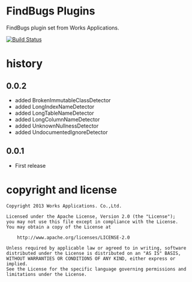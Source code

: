 # FindBugs Plugins
FindBugs plugin set from Works Applications.

[![Build Status](https://secure.travis-ci.org/WorksApplications/findbugs-plugin.png)](http://travis-ci.org/WorksApplications/findbugs-plugin)


# history

## 0.0.2

- added BrokenImmutableClassDetector
- added LongIndexNameDetector
- added LongTableNameDetector
- added LongColumnNameDetector
- added UnknownNullnessDetector
- added UndocumentedIgnoreDetector

## 0.0.1

- First release

# copyright and license

    Copyright 2013 Works Applications. Co.,Ltd.
    
    Licensed under the Apache License, Version 2.0 (the "License");
    you may not use this file except in compliance with the License.
    You may obtain a copy of the License at
    
        http://www.apache.org/licenses/LICENSE-2.0
    
    Unless required by applicable law or agreed to in writing, software
    distributed under the License is distributed on an "AS IS" BASIS,
    WITHOUT WARRANTIES OR CONDITIONS OF ANY KIND, either express or implied.
    See the License for the specific language governing permissions and
    limitations under the License.
